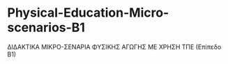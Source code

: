 # Physical-Education-Micro-scenarios-B1
 ΔΙΔΑΚΤΙΚΑ ΜΙΚΡΟ-ΣΕΝΑΡΙΑ ΦΥΣΙΚΗΣ ΑΓΩΓΗΣ ΜΕ ΧΡΗΣΗ ΤΠΕ (Επίπεδο Β1)
